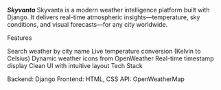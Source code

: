***Skyvanta***
Skyvanta is a modern weather intelligence platform built with Django. It delivers real-time atmospheric insights—temperature, sky conditions, and visual forecasts—for any city worldwide.

Features

Search weather by city name
Live temperature conversion (Kelvin to Celsius)
Dynamic weather icons from OpenWeather
Real-time timestamp display
Clean UI with intuitive layout
Tech Stack

Backend: Django
Frontend: HTML, CSS
API: OpenWeatherMap
